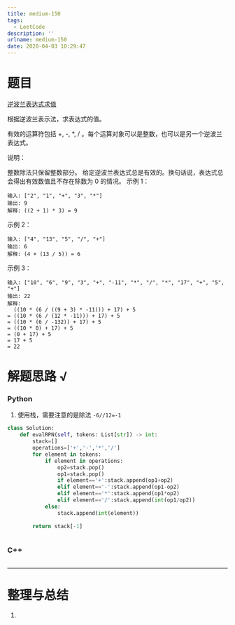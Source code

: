 ```yaml
---
title: medium-150
tags:
  - LeetCode
description: ''
urlname: medium-150
date: 2020-04-03 10:29:47
---
```


# 题目

[逆波兰表达式求值](https://leetcode-cn.com/problems/evaluate-reverse-polish-notation) 

根据逆波兰表示法，求表达式的值。

有效的运算符包括 +, -, *, / 。每个运算对象可以是整数，也可以是另一个逆波兰表达式。

说明：

整数除法只保留整数部分。
给定逆波兰表达式总是有效的。换句话说，表达式总会得出有效数值且不存在除数为 0 的情况。
示例 1：

```
输入: ["2", "1", "+", "3", "*"]
输出: 9
解释: ((2 + 1) * 3) = 9
```


示例 2：

```
输入: ["4", "13", "5", "/", "+"]
输出: 6
解释: (4 + (13 / 5)) = 6
```


示例 3：

```
输入: ["10", "6", "9", "3", "+", "-11", "*", "/", "*", "17", "+", "5", "+"]
输出: 22
解释: 
  ((10 * (6 / ((9 + 3) * -11))) + 17) + 5
= ((10 * (6 / (12 * -11))) + 17) + 5
= ((10 * (6 / -132)) + 17) + 5
= ((10 * 0) + 17) + 5
= (0 + 17) + 5
= 17 + 5
= 22
```



# 解题思路 √

### Python

1. 使用栈，需要注意的是除法 `-6//12=-1`

```python
class Solution:
    def evalRPN(self, tokens: List[str]) -> int:
        stack=[]
        operations=['+','-','*','/']
        for element in tokens:
            if element in operations:
                op2=stack.pop()
                op1=stack.pop()
                if element=='+':stack.append(op1+op2)
                elif element=='-':stack.append(op1-op2)
                elif element=='*':stack.append(op1*op2)
                elif element=='/':stack.append(int(op1/op2))
            else:
                stack.append(int(element))
        
        return stack[-1]
```


```python

```



### C++

```cpp

```

---



# 整理与总结

1. 

